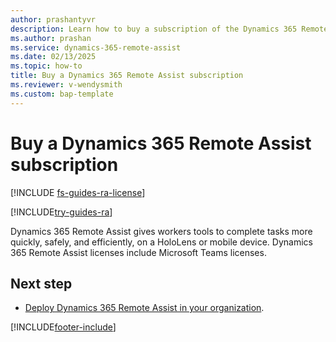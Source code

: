 ```yaml
---
author: prashantyvr
description: Learn how to buy a subscription of the Dynamics 365 Remote Assist HoloLens and mobile apps.
ms.author: prashan
ms.service: dynamics-365-remote-assist
ms.date: 02/13/2025
ms.topic: how-to 
title: Buy a Dynamics 365 Remote Assist subscription
ms.reviewer: v-wendysmith
ms.custom: bap-template
---
```


# Buy a Dynamics 365 Remote Assist subscription

[!INCLUDE [fs-guides-ra-license](../includes/fs-guides-ra-license.md)]

[!INCLUDE[try-guides-ra](../includes/try-guides-ra.md)]

Dynamics 365 Remote Assist gives workers tools to complete tasks more quickly, safely, and efficiently, on a HoloLens or mobile device. Dynamics 365 Remote Assist licenses include Microsoft Teams licenses.

## Next step

- [Deploy Dynamics 365 Remote Assist in your organization](deploy-remote-assist.md).


[!INCLUDE[footer-include](../includes/footer-banner.md)]
